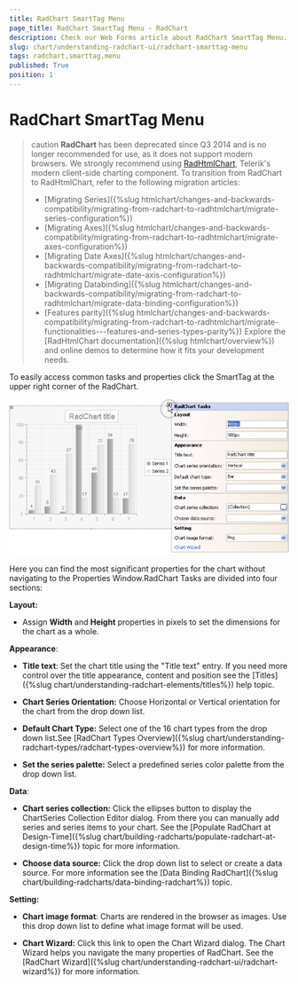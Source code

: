 ```yaml
---
title: RadChart SmartTag Menu
page_title: RadChart SmartTag Menu - RadChart
description: Check our Web Forms article about RadChart SmartTag Menu.
slug: chart/understanding-radchart-ui/radchart-smarttag-menu
tags: radchart,smarttag,menu
published: True
position: 1
---
```


# RadChart SmartTag Menu

>caution **RadChart** has been deprecated since Q3 2014 and is no longer recommended for use, as it does not support modern browsers. We strongly recommend using [RadHtmlChart](https://www.telerik.com/products/aspnet-ajax/html-chart.aspx), Telerik's modern client-side charting component. 
>To transition from RadChart to RadHtmlChart, refer to the following migration articles:
> - [Migrating Series]({%slug htmlchart/changes-and-backwards-compatibility/migrating-from-radchart-to-radhtmlchart/migrate-series-configuration%})
> - [Migrating Axes]({%slug htmlchart/changes-and-backwards-compatibility/migrating-from-radchart-to-radhtmlchart/migrate-axes-configuration%})
> - [Migrating Date Axes]({%slug htmlchart/changes-and-backwards-compatibility/migrating-from-radchart-to-radhtmlchart/migrate-date-axis-configuration%})
> - [Migrating Databinding]({%slug htmlchart/changes-and-backwards-compatibility/migrating-from-radchart-to-radhtmlchart/migrate-data-binding-configuration%})
> - [Features parity]({%slug htmlchart/changes-and-backwards-compatibility/migrating-from-radchart-to-radhtmlchart/migrate-functionalities---features-and-series-types-parity%})
>Explore the [RadHtmlChart documentation]({%slug htmlchart/overview%}) and online demos to determine how it fits your development needs.

To easily access common tasks and properties click the SmartTag at the upper right corner of the RadChart.

![Using the SmartTag](images/radchart-understandingelements030.png)

Here you can find the most significant properties for the chart without navigating to the Properties Window.RadChart Tasks are divided into four sections:

**Layout:**

* Assign **Width** and **Height** properties in pixels to set the dimensions for the chart as a whole.

**Appearance**:

* **Title text**: Set the chart title using the "Title text" entry. If you need more control over the title appearance, content and position see the [Titles]({%slug chart/understanding-radchart-elements/titles%}) help topic.

* **Chart Series Orientation:** Choose Horizontal or Vertical orientation for the chart from the drop down list.

* **Default Chart Type:** Select one of the 16 chart types from the drop down list.See [RadChart Types Overview]({%slug chart/understanding-radchart-types/radchart-types-overview%}) for more information.

* **Set the series palette:** Select a predefined series color palette from the drop down list.

**Data**:

* **Chart series collection:** Click the ellipses button to display the ChartSeries Collection Editor dialog. From there you can manually add series and series items to your chart. See the [Populate RadChart at Design-Time]({%slug chart/building-radcharts/populate-radchart-at-design-time%}) topic for more information.

* **Choose data source:** Click the drop down list to select or create a data source. For more information see the [Data Binding RadChart]({%slug chart/building-radcharts/data-binding-radchart%}) topic.

**Setting:**

* **Chart image format**: Charts are rendered in the browser as images. Use this drop down list to define what image format will be used.

* **Chart Wizard:** Click this link to open the Chart Wizard dialog. The Chart Wizard helps you navigate the many properties of RadChart. See the [RadChart Wizard]({%slug chart/understanding-radchart-ui/radchart-wizard%}) for more information. 

